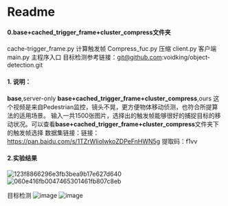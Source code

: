 # Readme
#### 0.base+cached_trigger_frame+cluster_compress文件夹
cache-trigger_frame.py 计算触发帧
Compress_fuc.py 压缩
client.py 客户端
main.py 主程序入口
目标检测参考链接：git@github.com:voidking/object-detection.git

#### 1. 说明：
**base**,server-only
**base+cached_trigger_frame+cluster_compress**,ours
这个视频是来自Pedestrian监控，镜头不晃，更方便物体移动侦测，也符合所提算法的适用场景。
输入一共1500张图片，选择出的触发帧能够很好的捕捉目标的移动状况。可以查看**base+cached_trigger_frame+cluster_compress**文件夹下的触发帧选择
数据集链接：链接：https://pan.baidu.com/s/1TZrWIioIwkoZDPeFnHWN5g 提取码：f1vv 

####  2.实验结果 
![123f8866296e3fb3bea9b17e627d640](https://user-images.githubusercontent.com/80235159/147878461-c2d3874e-a96e-45b7-9c46-ace666fd97b0.png)
![060e416fb0047465301461fb807c8eb](https://user-images.githubusercontent.com/80235159/147878465-0723aa9d-d00c-4459-8505-c26f8a1ee631.png)

目标检测
![image](https://user-images.githubusercontent.com/80235159/147879368-1a6cde0b-e90c-4aec-8e65-0a4844fcec85.png)
![image](https://user-images.githubusercontent.com/80235159/147879379-64be0b20-e767-41ca-ab53-26a3de6b320e.png)






